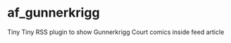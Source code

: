 af_gunnerkrigg
==============

Tiny Tiny RSS plugin to show Gunnerkrigg Court comics inside feed article
